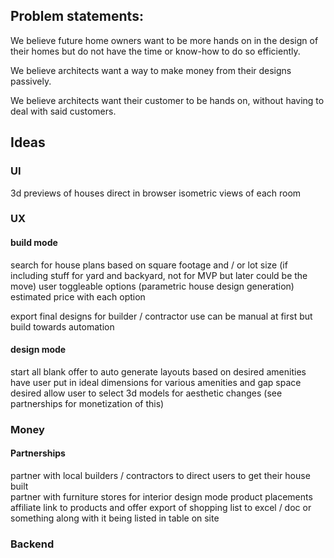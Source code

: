 ## Problem statements: 
We believe future home owners want to be more hands on in the design of their homes but do not have the time or know-how to do so efficiently.

We believe architects want a way to make money from their designs passively.

We believe architects want their customer to be hands on, without having to deal with said customers.




## Ideas
### UI
3d previews of houses direct in browser
	isometric views of each room

### UX
#### build mode
search for house plans based on square footage and / or lot size 
	(if including stuff for yard and backyard, not for MVP but later could be the move)
user toggleable options (parametric house design generation)
	estimated price with each option

export final designs for builder / contractor use
	can be manual at first but build towards automation

#### design mode
start all blank
offer to auto generate layouts based on desired amenities
have user put in ideal dimensions for various amenities and gap space desired
allow user to select 3d models for aesthetic changes (see partnerships for monetization of this)

### Money
#### Partnerships
partner with local builders / contractors to direct users to get their house built  
partner with furniture stores for interior design mode product placements
	affiliate link to products and offer export of shopping list to excel / doc or something along with it being listed in table on site


### Backend 





